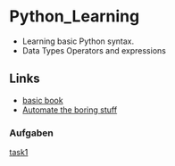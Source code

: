 # Python_Learning


* Learning basic Python syntax.
* Data Types Operators and expressions


## Links 

* [basic book](https://www.openbookproject.net/books/bpp4awd/)
* [Automate the boring stuff](https://automatetheboringstuff.com/)


### Aufgaben

[task1](https://www.openbookproject.net/books/bpp4awd/exercises/ch02/ch02s01.html#ch02s01)
